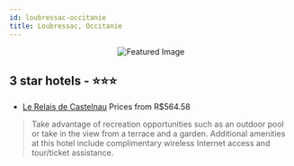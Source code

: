 ```yaml
---
id: loubressac-occitanie
title: Loubressac, Occitanie
---
```


<center><img src="https://i.travelapi.com/hotels/2000000/1220000/1217500/1217458/4fbc2d6e_z.jpg" alt="Featured Image" /></center>


##  3 star hotels - ⭐️⭐️⭐️

-    [Le Relais de Castelnau](https://us.hurb.com/hotels/loubressac/le-relais-de-castelnau-JNP-JP107666?cmp=18055) Prices from R$564.58
   > Take advantage of recreation opportunities such as an outdoor pool or take in the view from a terrace and a garden. Additional amenities at this hotel include complimentary wireless Internet access and tour/ticket assistance.
